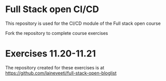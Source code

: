 # Full Stack open CI/CD

This repository is used for the CI/CD module of the Full stack open course

Fork the repository to complete course exercises

# Exercises 11.20-11.21
The repository created for these exercises is at https://github.com/laineveeti/full-stack-open-bloglist
